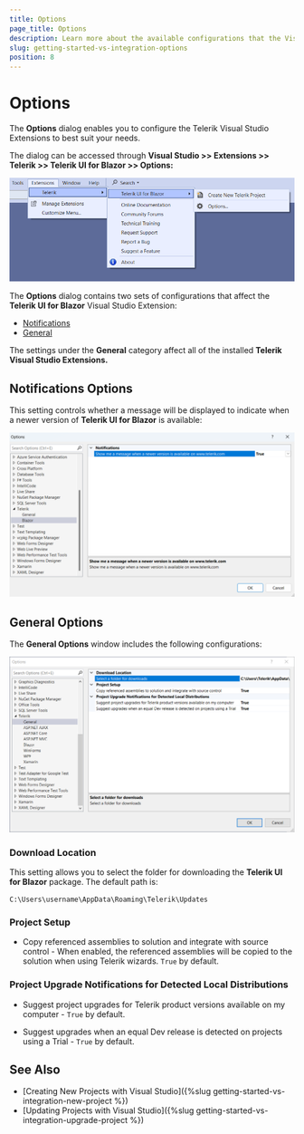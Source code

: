 ```yaml
---
title: Options
page_title: Options
description: Learn more about the available configurations that the Visual Studio Extension provides.
slug: getting-started-vs-integration-options
position: 8
---
```


# Options

The **Options** dialog enables you to configure the Telerik Visual Studio Extensions to best suit your needs.

The dialog can be accessed through **Visual Studio >> Extensions >> Telerik >> Telerik UI for Blazor >> Options:**

![Telerik UI for Blazor Visual Studio Extensions open Options dialog](images/vs-extension-open-options.png)

The **Options** dialog contains two sets of configurations that affect the **Telerik UI for Blazor** Visual Studio Extension:

* [Notifications](#notifications-options)
* [General](#general-options)

The settings under the **General** category affect all of the installed **Telerik Visual Studio Extensions.**

## Notifications Options

This setting controls whether a message will be displayed to indicate when a newer version of **Telerik UI for Blazor**  is available:

![Telerik UI for Blazor Visual Studio Extensions Options - Notifications](images/vs-extension-options-notifications.png)

## General Options

The **General Options** window includes the following configurations:

![Telerik UI for Blazor Visual Studio Extensions Options - General](images/vs-extension-options-general.png)


### Download Location

This setting allows you to select the folder for downloading the **Telerik UI for Blazor** package. The default path is:

````
C:\Users\username\AppData\Roaming\Telerik\Updates
````

### Project Setup

* Copy referenced assemblies to solution and integrate with source control - When enabled, the referenced assemblies will be copied to the solution when using Telerik wizards. `True` by default.

### Project Upgrade Notifications for Detected Local Distributions

* Suggest project upgrades for Telerik product versions available on my computer - `True` by default.

* Suggest upgrades when an equal Dev release is detected on projects using a Trial - `True` by default.

## See Also

* [Creating New Projects with Visual Studio]({%slug getting-started-vs-integration-new-project %})
* [Updating Projects with Visual Studio]({%slug getting-started-vs-integration-upgrade-project %})

